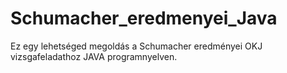 # Schumacher_eredmenyei_Java
Ez egy lehetséged megoldás a Schumacher eredményei OKJ vizsgafeladathoz JAVA programnyelven.
